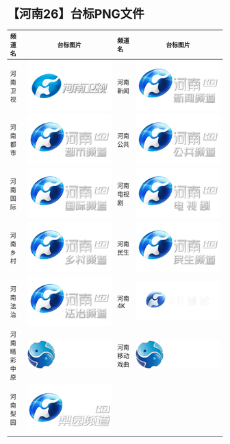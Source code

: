# 【河南26】台标PNG文件
|频道名|台标图片|频道名|台标图片|
|:---|:---:|:---|:---:|
|河南卫视|<img src="https://raw.githubusercontent.com/xiaolvdouya/TV-LOGO/refs/heads/main/%E6%B2%B3%E5%8D%97/河南卫视.png">|河南新闻|<img src="https://raw.githubusercontent.com/xiaolvdouya/TV-LOGO/refs/heads/main/%E6%B2%B3%E5%8D%97/河南新闻.png">|
|河南都市|<img src="https://raw.githubusercontent.com/xiaolvdouya/TV-LOGO/refs/heads/main/%E6%B2%B3%E5%8D%97/河南都市.png">|河南公共|<img src="https://raw.githubusercontent.com/xiaolvdouya/TV-LOGO/refs/heads/main/%E6%B2%B3%E5%8D%97/河南公共.png">|
|河南国际|<img src="https://raw.githubusercontent.com/xiaolvdouya/TV-LOGO/refs/heads/main/%E6%B2%B3%E5%8D%97/河南国际.png">|河南电视剧|<img src="https://raw.githubusercontent.com/xiaolvdouya/TV-LOGO/refs/heads/main/%E6%B2%B3%E5%8D%97/河南电视剧.png">|
|河南乡村|<img src="https://raw.githubusercontent.com/xiaolvdouya/TV-LOGO/refs/heads/main/%E6%B2%B3%E5%8D%97/河南乡村.png">|河南民生|<img src="https://raw.githubusercontent.com/xiaolvdouya/TV-LOGO/refs/heads/main/%E6%B2%B3%E5%8D%97/河南民生.png">|
|河南法治|<img src="https://raw.githubusercontent.com/xiaolvdouya/TV-LOGO/refs/heads/main/%E6%B2%B3%E5%8D%97/河南法治.png">|河南4K|<img src="https://raw.githubusercontent.com/xiaolvdouya/TV-LOGO/refs/heads/main/%E6%B2%B3%E5%8D%97/河南4K.png">|
|河南睛彩中原|<img src="https://raw.githubusercontent.com/xiaolvdouya/TV-LOGO/refs/heads/main/%E6%B2%B3%E5%8D%97/河南睛彩中原.png">|河南移动戏曲|<img src="https://raw.githubusercontent.com/xiaolvdouya/TV-LOGO/refs/heads/main/%E6%B2%B3%E5%8D%97/河南移动戏曲.png">|
|河南梨园|<img src="https://raw.githubusercontent.com/xiaolvdouya/TV-LOGO/refs/heads/main/%E6%B2%B3%E5%8D%97/河南梨园.png">|
